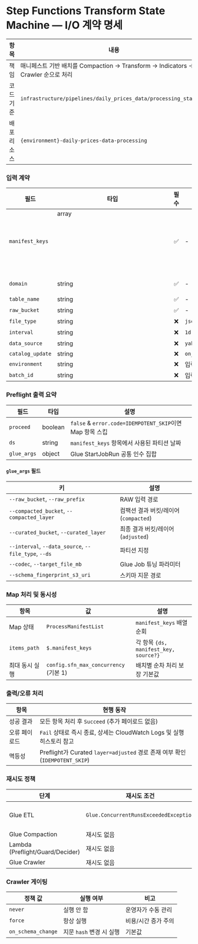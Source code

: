# Step Functions Transform State Machine — I/O 계약 명세

| 항목 | 내용 |
|------|------|
| 책임 | 매니페스트 기반 배치를 Compaction → Transform → Indicators → Crawler 순으로 처리 |
| 코드 기준 | `infrastructure/pipelines/daily_prices_data/processing_stack.py` |
| 배포 리소스 | `{environment}-daily-prices-data-processing` |

### 입력 계약

| 필드 | 타입 | 필수 | 기본값 | 설명 |
|------|------|:---:|--------|------|
| `manifest_keys` | array<object> | ✅ | - | 각 항목 `{ds, manifest_key, source?}`. Map 상태가 순차 처리 |
| `domain` | string | ✅ | - | 도메인 식별자 (`table` 별칭도 허용) |
| `table_name` | string | ✅ | - | 테이블 이름 |
| `raw_bucket` | string | ✅ | - | RAW S3 버킷 |
| `file_type` | string | ❌ | `json` | Glue 인자에 사용 |
| `interval` | string | ❌ | `1d` | Glue 인자에 사용 |
| `data_source` | string | ❌ | `yahoo_finance` | Glue 인자에 사용 |
| `catalog_update` | string | ❌ | `on_schema_change` | `on_schema_change`/`never`/`force` |
| `environment` | string | ❌ | 입력 없음 | Runner가 전달 가능 (참조용) |
| `batch_id` | string | ❌ | 입력 없음 | 외부 추적용 선택 필드 |

### Preflight 출력 요약

| 필드 | 타입 | 설명 |
|------|------|------|
| `proceed` | boolean | `false` & `error.code=IDEMPOTENT_SKIP`이면 Map 항목 스킵 |
| `ds` | string | `manifest_keys` 항목에서 사용된 파티션 날짜 |
| `glue_args` | object | Glue StartJobRun 공통 인수 집합 |

#### `glue_args` 필드

| 키 | 설명 |
|----|------|
| `--raw_bucket`, `--raw_prefix` | RAW 입력 경로 |
| `--compacted_bucket`, `--compacted_layer` | 컴팩션 결과 버킷/레이어 (`compacted`) |
| `--curated_bucket`, `--curated_layer` | 최종 결과 버킷/레이어 (`adjusted`) |
| `--interval`, `--data_source`, `--file_type`, `--ds` | 파티션 지정 |
| `--codec`, `--target_file_mb` | Glue Job 튜닝 파라미터 |
| `--schema_fingerprint_s3_uri` | 스키마 지문 경로 |

### Map 처리 및 동시성

| 항목 | 값 | 설명 |
|------|-----|------|
| Map 상태 | `ProcessManifestList` | `manifest_keys` 배열 순회 |
| `items_path` | `$.manifest_keys` | 각 항목 `{ds, manifest_key, source?}` |
| 최대 동시 실행 | `config.sfn_max_concurrency` (기본 1) | 배치별 순차 처리 보장 기본값 |

### 출력/오류 처리

| 항목 | 현행 동작 |
|------|-----------|
| 성공 결과 | 모든 항목 처리 후 `Succeed` (추가 페이로드 없음) |
| 오류 페이로드 | `Fail` 상태로 즉시 종료, 상세는 CloudWatch Logs 및 실행 히스토리 참고 |
| 멱등성 | Preflight가 Curated `layer=adjusted` 경로 존재 여부 확인 (`IDEMPOTENT_SKIP`) |

### 재시도 정책

| 단계 | 재시도 조건 | 정책 |
|------|--------------|------|
| Glue ETL | `Glue.ConcurrentRunsExceededException` | 구성된 backoff/attempts 사용 |
| Glue Compaction | 재시도 없음 | 실패 시 Fail |
| Lambda (Preflight/Guard/Decider) | 재시도 없음 | 실패 시 Fail |
| Glue Crawler | 재시도 없음 | 실패 시 Fail |

### Crawler 게이팅

| 정책 값 | 실행 여부 | 비고 |
|---------|-----------|------|
| `never` | 실행 안 함 | 운영자가 수동 관리 |
| `force` | 항상 실행 | 비용/시간 증가 주의 |
| `on_schema_change` | 지문 `hash` 변경 시 실행 | 기본값 |
